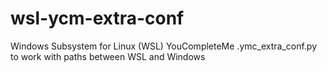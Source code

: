 # wsl-ycm-extra-conf
Windows Subsystem for Linux (WSL) YouCompleteMe .ymc_extra_conf.py to work with paths between WSL and Windows
